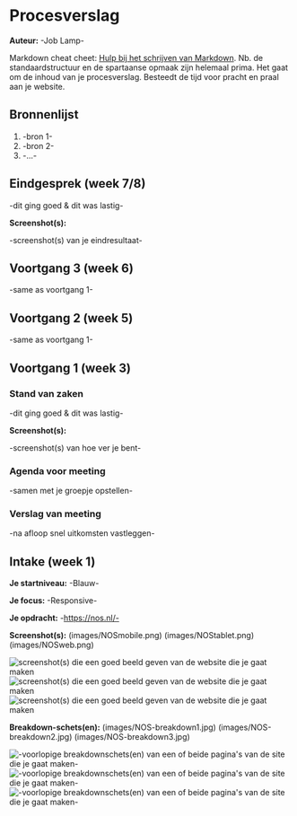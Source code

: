 # Procesverslag
**Auteur:** -Job Lamp-

Markdown cheat cheet: [Hulp bij het schrijven van Markdown](https://github.com/adam-p/markdown-here/wiki/Markdown-Cheatsheet). Nb. de standaardstructuur en de spartaanse opmaak zijn helemaal prima. Het gaat om de inhoud van je procesverslag. Besteedt de tijd voor pracht en praal aan je website.



## Bronnenlijst
1. -bron 1-
2. -bron 2-
3. -...-



## Eindgesprek (week 7/8)

-dit ging goed & dit was lastig-

**Screenshot(s):**

-screenshot(s) van je eindresultaat-



## Voortgang 3 (week 6)

-same as voortgang 1-



## Voortgang 2 (week 5)

-same as voortgang 1-



## Voortgang 1 (week 3)

### Stand van zaken

-dit ging goed & dit was lastig-

**Screenshot(s):**

-screenshot(s) van hoe ver je bent-

### Agenda voor meeting

-samen met je groepje opstellen-

### Verslag van meeting

-na afloop snel uitkomsten vastleggen-



## Intake (week 1)

**Je startniveau:** -Blauw-

**Je focus:** -Responsive-

**Je opdracht:** -https://nos.nl/-

**Screenshot(s):** (images/NOSmobile.png) (images/NOStablet.png) (images/NOSweb.png)

![screenshot(s) die een goed beeld geven van de website die je gaat maken](images/NOSmobile.png)
![screenshot(s) die een goed beeld geven van de website die je gaat maken](images/NOStablet.png)
![screenshot(s) die een goed beeld geven van de website die je gaat maken](images/NOSweb.png)

**Breakdown-schets(en):** (images/NOS-breakdown1.jpg) (images/NOS-breakdown2.jpg) (images/NOS-breakdown3.jpg)

![-voorlopige breakdownschets(en) van een of beide pagina's van de site die je gaat maken-](images/NOS-breakdown1.jpg)
![-voorlopige breakdownschets(en) van een of beide pagina's van de site die je gaat maken-](images/NOS-breakdown2.jpg)
![-voorlopige breakdownschets(en) van een of beide pagina's van de site die je gaat maken-](images/NOS-breakdown3.jpg)
